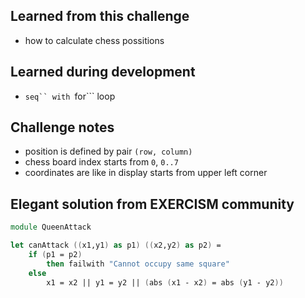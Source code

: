 ## Learned from this challenge

- how to calculate chess possitions

## Learned during development

- ```seq`` with ```for``` loop

## Challenge notes

- position is defined by pair ```(row, column)```
- chess board index starts from ```0```, ```0..7```
- coordinates are like in display starts from upper left corner

## Elegant solution from EXERCISM community

```fsharp
module QueenAttack

let canAttack ((x1,y1) as p1) ((x2,y2) as p2) =
    if (p1 = p2) 
        then failwith "Cannot occupy same square"
    else 
        x1 = x2 || y1 = y2 || (abs (x1 - x2) = abs (y1 - y2))
```